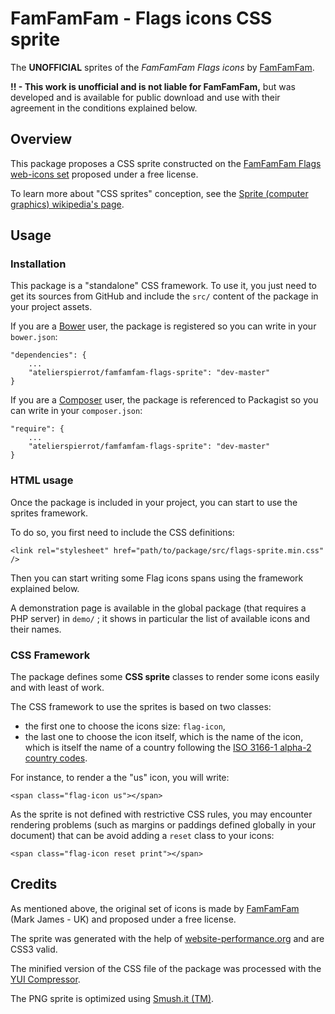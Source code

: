 FamFamFam - Flags icons CSS sprite
==================================

The **UNOFFICIAL** sprites of the *FamFamFam Flags icons*
by [FamFamFam](http://www.famfamfam.com).

**!! - This work is unofficial and is not liable for FamFamFam,** but was developed
and is available for public download and use with their agreement in the conditions
explained below.


## Overview

This package proposes a CSS sprite constructed on the
[FamFamFam Flags web-icons set](http://www.famfamfam.com/lab/icons/flags/)
proposed under a free license.

To learn more about "CSS sprites" conception, see the
[Sprite (computer graphics) wikipedia's page](http://en.wikipedia.org/wiki/Sprite_%28computer_graphics%29#Sprites_by_CSS).


## Usage

### Installation

This package is a "standalone" CSS framework. To use it, you just need to get its sources
from GitHub and include the `src/` content of the package in your project assets.

If you are a [Bower](http://bower.io/) user, the package is registered so you can write
in your `bower.json`:

    "dependencies": {
        ...
        "atelierspierrot/famfamfam-flags-sprite": "dev-master"
    }

If you are a [Composer](http://getcomposer.org/) user, the package is referenced to 
Packagist so you can write in your `composer.json`:

    "require": {
        ...
        "atelierspierrot/famfamfam-flags-sprite": "dev-master"
    }

### HTML usage

Once the package is included in your project, you can start to use the sprites framework.

To do so, you first need to include the CSS definitions:

	<link rel="stylesheet" href="path/to/package/src/flags-sprite.min.css" />

Then you can start writing some Flag icons spans using the framework explained below.

A demonstration page is available in the global package (that requires a PHP server) in 
`demo/` ; it shows in particular the list of available icons and their names.

### CSS Framework

The package defines some **CSS sprite** classes to render some icons easily and with
least of work.

The CSS framework to use the sprites is based on two classes:

-   the first one to choose the icons size: `flag-icon`,
-   the last one to choose the icon itself, which is the name of the icon, which is itself
    the name of a country following the
    [ISO 3166-1 alpha-2 country codes](http://en.wikipedia.org/wiki/ISO_3166-1_alpha-2).

For instance, to render a the "us" icon, you will write:

    <span class="flag-icon us"></span>

As the sprite is not defined with restrictive CSS rules, you may encounter rendering
problems (such as margins or paddings defined globally in your document) that can be avoid
adding a `reset` class to your icons:

    <span class="flag-icon reset print"></span>


## Credits

As mentioned above, the original set of icons is made by [FamFamFam](http://www.famfamfam.com/)
(Mark James - UK) and proposed under a free license.

The sprite was generated with the help of [website-performance.org](http://spritegen.website-performance.org/)
and are CSS3 valid.

The minified version of the CSS file of the package was processed with the [YUI Compressor](http://refresh-sf.com/yui/).

The PNG sprite is optimized using [Smush.it (TM)](http://www.smushit.com/ysmush.it/).
